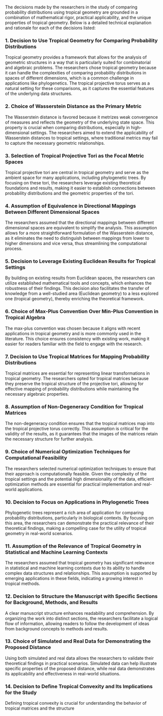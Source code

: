 The decisions made by the researchers in the study of comparing probability distributions using tropical geometry are grounded in a combination of mathematical rigor, practical applicability, and the unique properties of tropical geometry. Below is a detailed technical explanation and rationale for each of the decisions listed:

### 1. Decision to Use Tropical Geometry for Comparing Probability Distributions
Tropical geometry provides a framework that allows for the analysis of geometric structures in a way that is particularly suited for combinatorial and algebraic problems. The researchers chose tropical geometry because it can handle the complexities of comparing probability distributions in spaces of different dimensions, which is a common challenge in applications like phylogenetics. The tropical projective torus serves as a natural setting for these comparisons, as it captures the essential features of the underlying data structures.

### 2. Choice of Wasserstein Distance as the Primary Metric
The Wasserstein distance is favored because it metrizes weak convergence of measures and reflects the geometry of the underlying state space. This property is crucial when comparing distributions, especially in high-dimensional settings. The researchers aimed to extend the applicability of Wasserstein distances to tropical settings, where traditional metrics may fail to capture the necessary geometric relationships.

### 3. Selection of Tropical Projective Tori as the Focal Metric Spaces
Tropical projective tori are central in tropical geometry and serve as the ambient space for many applications, including phylogenetic trees. By focusing on these tori, the researchers leverage existing theoretical foundations and results, making it easier to establish connections between probability distributions and the geometric properties of the tori.

### 4. Assumption of Equivalence in Directional Mappings Between Different Dimensional Spaces
The researchers assumed that the directional mappings between different dimensional spaces are equivalent to simplify the analysis. This assumption allows for a more straightforward formulation of the Wasserstein distance, as it eliminates the need to distinguish between mappings from lower to higher dimensions and vice versa, thus streamlining the computational process.

### 5. Decision to Leverage Existing Euclidean Results for Tropical Settings
By building on existing results from Euclidean spaces, the researchers can utilize established mathematical tools and concepts, which enhances the robustness of their findings. This decision also facilitates the transfer of knowledge from a well-studied area (Euclidean geometry) to a less explored one (tropical geometry), thereby enriching the theoretical framework.

### 6. Choice of Max-Plus Convention Over Min-Plus Convention in Tropical Algebra
The max-plus convention was chosen because it aligns with recent applications in tropical geometry and is more commonly used in the literature. This choice ensures consistency with existing work, making it easier for readers familiar with the field to engage with the research.

### 7. Decision to Use Tropical Matrices for Mapping Probability Distributions
Tropical matrices are essential for representing linear transformations in tropical geometry. The researchers opted for tropical matrices because they preserve the tropical structure of the projective tori, allowing for effective mapping of probability distributions while maintaining the necessary algebraic properties.

### 8. Assumption of Non-Degeneracy Condition for Tropical Matrices
The non-degeneracy condition ensures that the tropical matrices map into the tropical projective torus correctly. This assumption is critical for the validity of the results, as it guarantees that the images of the matrices retain the necessary structure for further analysis.

### 9. Choice of Numerical Optimization Techniques for Computational Feasibility
The researchers selected numerical optimization techniques to ensure that their approach is computationally feasible. Given the complexity of the tropical settings and the potential high dimensionality of the data, efficient optimization methods are essential for practical implementation and real-world applications.

### 10. Decision to Focus on Applications in Phylogenetic Trees
Phylogenetic trees represent a rich area of application for comparing probability distributions, particularly in biological contexts. By focusing on this area, the researchers can demonstrate the practical relevance of their theoretical findings, making a compelling case for the utility of tropical geometry in real-world scenarios.

### 11. Assumption of the Relevance of Tropical Geometry in Statistical and Machine Learning Contexts
The researchers assumed that tropical geometry has significant relevance in statistical and machine learning contexts due to its ability to handle complex data structures and relationships. This assumption is supported by emerging applications in these fields, indicating a growing interest in tropical methods.

### 12. Decision to Structure the Manuscript with Specific Sections for Background, Methods, and Results
A clear manuscript structure enhances readability and comprehension. By organizing the work into distinct sections, the researchers facilitate a logical flow of information, allowing readers to follow the development of ideas from background concepts to methods and results.

### 13. Choice of Simulated and Real Data for Demonstrating the Proposed Distance
Using both simulated and real data allows the researchers to validate their theoretical findings in practical scenarios. Simulated data can help illustrate specific properties of the proposed distance, while real data demonstrates its applicability and effectiveness in real-world situations.

### 14. Decision to Define Tropical Convexity and Its Implications for the Study
Defining tropical convexity is crucial for understanding the behavior of tropical matrices and the structure